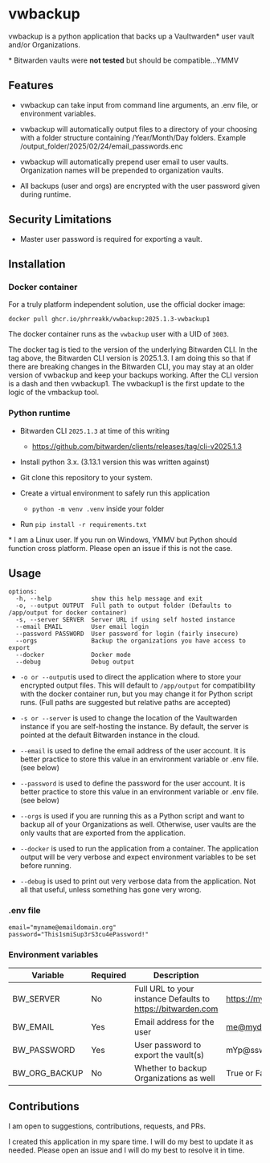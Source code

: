 # vwbackup

vwbackup is a python application that backs up a Vaultwarden* user vault and/or Organizations.

\* Bitwarden vaults were **not tested** but should be compatible...YMMV

## Features

* vwbackup can take input from command line arguments, an .env file, or environment variables.

* vwbackup will automatically output files to a directory of your choosing with a folder structure containing /Year/Month/Day folders.  Example /output_folder/2025/02/24/email_passwords.enc

* vwbackup will automatically prepend user email to user vaults.  Organization names will be prepended to organization vaults.

* All backups (user and orgs) are encrypted with the user password given during runtime.

## Security Limitations

* Master user password is required for exporting a vault.

## Installation

### Docker container

For a truly platform independent solution, use the official docker image:

```docker pull ghcr.io/phrreakk/vwbackup:2025.1.3-vwbackup1```

The docker container runs as the `vwbackup` user with a UID of `3003`.

The docker tag is tied to the version of the underlying Bitwarden CLI.  In the tag above, the Bitwarden CLI version is 2025.1.3.  I am doing this so that if there are breaking changes in the Bitwarden CLI, you may stay at an older version of vwbackup and keep your backups working.  After the CLI version is a dash and then vwbackup1.  The vwbackup1 is the first update to the logic of the vmbackup tool.  

### Python runtime

* Bitwarden CLI ```2025.1.3``` at time of this writing
  * <https://github.com/bitwarden/clients/releases/tag/cli-v2025.1.3>

* Install python 3.x. (3.13.1 version this was written against)

* Git clone this repository to your system.

* Create a virtual environment to safely run this application
  
  * ```python -m venv .venv``` inside your folder

* Run ```pip install -r requirements.txt```

\* I am a Linux user.  If you run on Windows, YMMV but Python should function cross platform.  Please open an issue if this is not the case.

## Usage

```text
options:
  -h, --help           show this help message and exit
  -o, --output OUTPUT  Full path to output folder (Defaults to /app/output for docker container)
  -s, --server SERVER  Server URL if using self hosted instance
  --email EMAIL        User email login
  --password PASSWORD  User password for login (fairly insecure)
  --orgs               Backup the organizations you have access to export
  --docker             Docker mode
  --debug              Debug output
```

* ```-o or --output```is used to direct the application where to store your encrypted output files.  This will default to ```/app/output``` for compatibility with the docker container run, but you may change it for Python script runs.  (Full paths are suggested but relative paths are accepted)

* ```-s or --server``` is used to change the location of the Vaultwarden instance if you are self-hosting the instance.  By default, the server is pointed at the default Bitwarden instance in the cloud.

* ```--email``` is used to define the email address of the user account.  It is better practice to store this value in an environment variable or .env file.  (see below)

* ```--password``` is used to define the password for the user account.  It is better practice to store this value in an environment variable or .env file.  (see below)

* ```--orgs``` is used if you are running this as a Python script and want to backup all of your Organizations as well.  Otherwise, user vaults are the only vaults that are exported from the application.

* ```--docker``` is used to run the application from a container.  The application output will be very verbose and expect environment variables to be set before running.

* ```--debug``` is used to print out very verbose data from the application.  Not all that useful, unless something has gone very wrong.

### .env file

```text
email="myname@emaildomain.org"
password="This1smiSup3rS3cu4ePassword!"
```

### Environment variables

| Variable | Required | Description | Example |
| --- | --- | --- | --- |
| BW_SERVER | No | Full URL to your instance Defaults to <https://bitwarden.com> | <https://myinstance.mydomain.org> |
| BW_EMAIL | Yes | Email address for the user | <me@mydomain.org> |
| BW_PASSWORD | Yes | User password to export the vault(s) | mYp@ssword |
| BW_ORG_BACKUP | No | Whether to backup Organizations as well |True or False |

## Contributions

I am open to suggestions, contributions, requests, and PRs.

I created this application in my spare time.  I will do my best to update it as needed.  Please open an issue and I will do my best to resolve it in time.  
